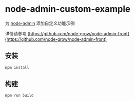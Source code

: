 # node-admin-custom-example

为 [node-admin](https://github.com/node-grow/node-admin-front) 添加自定义功能示例

详情请参考 [https://github.com/node-grow/node-admin-front](https://github.com/node-grow/node-admin-front)

## 安装

```bash
npm install
````

## 构建

```bash
npm run build
```
